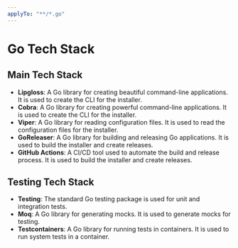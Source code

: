 ```yaml
---
applyTo: "**/*.go"
---
```


# Go Tech Stack

## Main Tech Stack

- **Lipgloss**: A Go library for creating beautiful command-line applications. It is used to create the CLI for the installer.
- **Cobra**: A Go library for creating powerful command-line applications. It is used to create the CLI for the installer.
- **Viper**: A Go library for reading configuration files. It is used to read the configuration files for the installer.
- **GoReleaser**: A Go library for building and releasing Go applications. It is used to build the installer and create releases.
- **GitHub Actions**: A CI/CD tool used to automate the build and release process. It is used to build the installer and create releases.

## Testing Tech Stack

- **Testing**: The standard Go testing package is used for unit and integration tests.
- **Moq**: A Go library for generating mocks. It is used to generate mocks for testing.
- **Testcontainers**: A Go library for running tests in containers. It is used to run system tests in a container.
